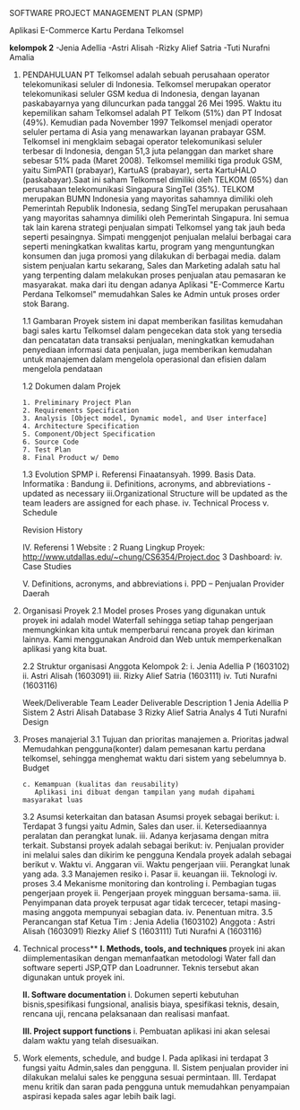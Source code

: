 ﻿SOFTWARE PROJECT MANAGEMENT PLAN (SPMP)

Aplikasi E-Commerce Kartu Perdana Telkomsel

**kelompok 2**
-Jenia Adellia
-Astri Alisah
-Rizky Alief Satria
-Tuti Nurafni Amalia

1.	PENDAHULUAN
PT Telkomsel adalah sebuah perusahaan operator telekomunikasi seluler di Indonesia.
Telkomsel merupakan operator telekomunikasi seluler GSM kedua di Indonesia, dengan layanan paskabayarnya yang diluncurkan pada tanggal 26 Mei 1995. Waktu itu kepemilikan saham Telkomsel adalah PT Telkom (51%) dan PT Indosat (49%). Kemudian pada November 1997 Telkomsel menjadi operator seluler pertama di Asia yang menawarkan layanan prabayar GSM. Telkomsel ini mengklaim sebagai operator telekomunikasi seluler terbesar di Indonesia, dengan 51,3 juta pelanggan dan market share sebesar 51% pada (Maret 2008).
Telkomsel memiliki tiga produk GSM, yaitu SimPATI (prabayar), KartuAS (prabayar), serta KartuHALO (paskabayar).Saat ini saham Telkomsel dimiliki oleh TELKOM (65%) dan perusahaan telekomunikasi Singapura SingTel (35%). TELKOM merupakan BUMN Indonesia yang mayoritas sahamnya dimiliki oleh Pemerintah Republik Indonesia, sedang SingTel merupakan perusahaan yang mayoritas sahamnya dimiliki oleh Pemerintah Singapura.
Ini semua tak lain karena strategi penjualan simpati Telkomsel yang tak jauh beda seperti pesaingnya. Simpati menggenjot penjualan melalui berbagai cara seperti meningkatkan kwalitas kartu, program yang menguntungkan konsumen dan juga promosi yang dilakukan di berbagai media.
dalam sistem penjualan kartu sekarang, Sales dan Marketing adalah satu hal yang terpenting dalam melakukan proses penjualan atau pemasaran ke masyarakat. maka dari itu dengan adanya Aplikasi "E-Commerce Kartu Perdana Telkomsel" memudahkan Sales ke Admin untuk proses order stok Barang. 
	
	1.1 Gambaran Proyek
	sistem ini dapat memberikan fasilitas kemudahan bagi sales kartu Telkomsel dalam pengecekan data stok yang tersedia dan pencatatan data transaksi penjualan, meningkatkan kemudahan
	penyediaan informasi data penjualan, juga memberikan kemudahan untuk manajemen dalam mengelola operasional dan efisien dalam mengelola pendataan

	1.2	Dokumen dalam Projek
	
		1. Preliminary Project Plan						
		2. Requirements Specification						
		3. Analysis [Object model, Dynamic model, and User interface]
		4. Architecture Specification						
		5. Component/Object Specification					
		6. Source Code						   
		7. Test Plan 						   
		8. Final Product w/ Demo

	1.3	Evolution SPMP
			i.	Referensi
				Finaatansyah. 1999. Basis Data. Informatika : Bandung
			ii.	Definitions, acronyms, and abbreviations - updated as necessary
			iii.Organizational Structure will be updated as the team leaders are 	assigned for each phase.
			iv.	Technical Process
			v. Schedule

	Revision History

	IV.	Referensi
			1	Website	:
			2	Ruang Lingkup Proyek: 	http://www.utdallas.edu/~chung/CS6354/Project.doc
			3	Dashboard:
			iv.	Case Studies
			
	V.	Definitions, acronyms, and abbreviations
			i.	PPD – Penjualan Provider Daerah

2.	Organisasi Proyek
	2.1	Model proses
		Proses yang digunakan untuk proyek ini adalah model Waterfall sehingga setiap tahap pengerjaan memungkinkan kita untuk memperbarui rencana proyek dan kiriman lainnya.
		Kami menggunakan Android dan Web untuk memperkenalkan aplikasi yang kita buat.

	2.2	Struktur organisasi
			Anggota Kelompok 2: 
		i.	Jenia Adellia P (1603102)
		ii.	Astri Alisah  (1603091)
		iii.	Rizky Alief Satria (1603111)
		iv.	Tuti Nurafni (1603116)

	Week/Deliverable			Team Leader		Deliverable Description
	1					Jenia Adellia P			Sistem
	2					Astri Alisah  			Database
	3					Rizky Alief Satria		Analys
	4					Tuti Nurafni			Design

3.	Proses manajerial
	3.1	Tujuan dan prioritas manajemen
		a. Prioritas jadwal
		   Memudahkan pengguna(konter) dalam pemesanan kartu perdana telkomsel, sehingga menghemat waktu dari sistem yang sebelumnya
		b. Budget
		   
		c. Kemampuan (kualitas dan reusability)
		   Aplikasi ini dibuat dengan tampilan yang mudah dipahami masyarakat luas

	3.2	Asumsi keterkaitan dan batasan
		Asumsi proyek sebagai berikut: 
		i.	Terdapat 3 fungsi yaitu Admin, Sales dan user.
		ii.	Ketersediaannya peralatan dan perangkat lunak.
		iii. Adanya kerjasama dengan mitra terkait.
		Substansi proyek adalah sebagai berikut:
		iv.	Penjualan provider ini melalui sales dan dikirim ke pengguna 
		Kendala proyek adalah sebagai berikut
		v.	Waktu
		vi.	Anggaran
		vii. Waktu pengerjaan
		viii. Perangkat lunak yang ada.
	3.3	Manajemen resiko
		i.	Pasar
		ii.	keuangan
		iii.	Teknologi
		iv.	proses
	3.4	Mekanisme monitoring dan kontroling 
		i.	Pembagian tugas pengerjaan proyek
		ii.	Pengerjaan proyek mingguan bersama-sama. 
		iii. 	Penyimpanan data proyek terpusat agar tidak tercecer, tetapi masing-masing anggota mempunyai sebagian data.
		iv.	Penentuan mitra.
	3.5	Perancangan staf
		Ketua Tim : Jenia Adelia (1603102)
		Anggota	: Astri Alisah	 (1603091)
			  Riezky Alief S	 (1603111)
			  Tuti Nurafni A	 (1603116)


4.	Technical process**
	**I.	Methods, tools, and techniques**
	proyek ini akan diimplementasikan dengan memanfaatkan  metodologi Water fall dan software seperti JSP,QTP dan Loadrunner. Teknis tersebut akan digunakan untuk proyek ini.

	**II.	Software documentation**
		i.	Dokumen seperti kebutuhan bisnis,spesifikasi fungsional, analisis biaya,  spesifikasi teknis, desain, rencana uji, rencana pelaksanaan dan realisasi manfaat.  

	**III.	Project support functions** 
		i.	Pembuatan aplikasi ini akan selesai dalam waktu yang telah disesuaikan.

5.	Work elements, schedule, and budge
	I.	Pada aplikasi ini terdapat 3 fungsi yaitu Admin,sales dan pengguna.
	II.	Sistem penjualan provider ini dilakukan melalui sales ke pengguna sesuai permintaan.
	III.	Terdapat menu kritik dan saran pada pengguna untuk memudahkan penyampaian aspirasi kepada sales agar lebih baik lagi.


